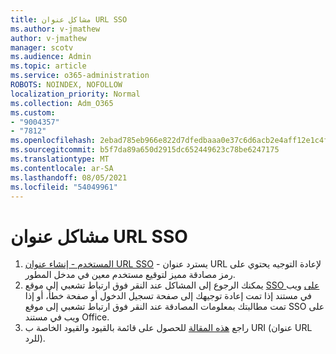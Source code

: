 ```yaml
---
title: مشاكل عنوان URL SSO
ms.author: v-jmathew
author: v-jmathew
manager: scotv
ms.audience: Admin
ms.topic: article
ms.service: o365-administration
ROBOTS: NOINDEX, NOFOLLOW
localization_priority: Normal
ms.collection: Adm_O365
ms.custom:
- "9004357"
- "7812"
ms.openlocfilehash: 2ebad785eb966e822d7dfedbaaa0e37c6d6acb2e4aff12e1c4f85c5cc481bd65
ms.sourcegitcommit: b5f7da89a650d2915dc652449623c78be6247175
ms.translationtype: MT
ms.contentlocale: ar-SA
ms.lasthandoff: 08/05/2021
ms.locfileid: "54049961"
---
```

# <a name="sso-url-issues"></a>مشاكل عنوان URL SSO

1. [المستخدم - إنشاء عنوان URL SSO](https://docs.microsoft.com/rest/api/apimanagement/2019-12-01/User/GenerateSsoUrl) - يسترد عنوان URL لإعادة التوجيه يحتوي على رمز مصادقة مميز لتوقيع مستخدم معين في مدخل المطور.
2. يمكنك الرجوع إلى المشاكل عند النقر فوق ارتباط تشعبي إلى موقع [SSO على](https://docs.microsoft.com/office/troubleshoot/office-suite-issues/click-hyperlink-to-sso-website) ويب في مستند إذا تمت إعادة توجيهك إلى صفحة تسجيل الدخول أو صفحة خطأ، أو إذا تمت مطالبتك بمعلومات المصادقة عند النقر فوق ارتباط تشعبي إلى موقع SSO على ويب في مستند Office.
3. راجع [هذه المقالة](https://docs.microsoft.com/azure/active-directory/develop/reply-url) للحصول على قائمة بالقيود والقيود الخاصة ب URI (عنوان URL للرد).
